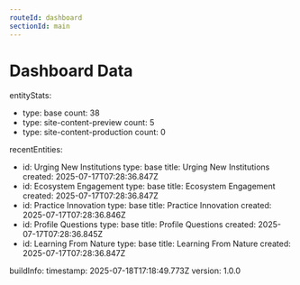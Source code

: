```yaml
---
routeId: dashboard
sectionId: main
---
```

# Dashboard Data

entityStats:

- type: base
  count: 38
- type: site-content-preview
  count: 5
- type: site-content-production
  count: 0

recentEntities:

- id: Urging New Institutions
  type: base
  title: Urging New Institutions
  created: 2025-07-17T07:28:36.847Z
- id: Ecosystem Engagement
  type: base
  title: Ecosystem Engagement
  created: 2025-07-17T07:28:36.847Z
- id: Practice Innovation
  type: base
  title: Practice Innovation
  created: 2025-07-17T07:28:36.846Z
- id: Profile Questions
  type: base
  title: Profile Questions
  created: 2025-07-17T07:28:36.845Z
- id: Learning From Nature
  type: base
  title: Learning From Nature
  created: 2025-07-17T07:28:36.847Z

buildInfo:
timestamp: 2025-07-18T17:18:49.773Z
version: 1.0.0
